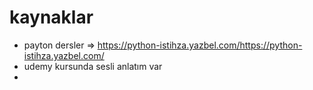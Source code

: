# kaynaklar

* payton dersler => https://python-istihza.yazbel.com/https://python-istihza.yazbel.com/
* udemy kursunda sesli anlatım var
* 